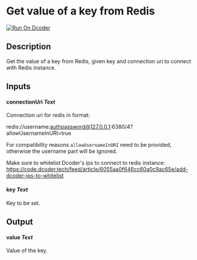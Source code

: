 # Get value of a key from Redis
[![Run On Dcoder](https://static-content.dcoder.tech/dcoder-assets/run-on-dcoder.svg)](https://code.dcoder.tech/feed/block/614c7a90244dc567c4cd3ba0)

## Description
Get the value of a key from Redis, given key and connection uri to connect with Redis instance.

## Inputs
#### **connectionUri**  *Text*
Connection uri for redis in format:

redis://username:authpassword@127.0.0.1:6380/4?allowUsernameInURI=true

For compatibility reasons `allowUsernameInURI` need to be provided, otherwise the username part will be ignored.

Make sure to whitelist Dcoder's ips to connect to redis instance: https://code.dcoder.tech/feed/article/6055aa0f646cc60a0c9ac65e/add-dcoder-ips-to-whitelist
#### **key**  *Text*
Key to be set.

## Output
#### **value**  *Text*
Value of the key.

